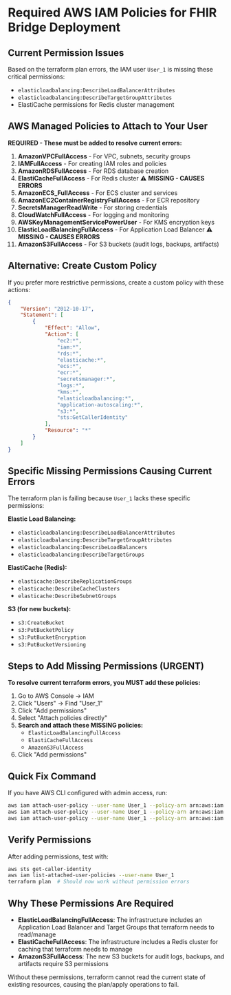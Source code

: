 # Required AWS IAM Policies for FHIR Bridge Deployment

## Current Permission Issues

Based on the terraform plan errors, the IAM user `User_1` is missing these critical permissions:
- `elasticloadbalancing:DescribeLoadBalancerAttributes`
- `elasticloadbalancing:DescribeTargetGroupAttributes`
- ElastiCache permissions for Redis cluster management

## AWS Managed Policies to Attach to Your User

**REQUIRED - These must be added to resolve current errors:**

1. **AmazonVPCFullAccess** - For VPC, subnets, security groups
2. **IAMFullAccess** - For creating IAM roles and policies  
3. **AmazonRDSFullAccess** - For RDS database creation
4. **ElastiCacheFullAccess** - For Redis cluster ⚠️ **MISSING - CAUSES ERRORS**
5. **AmazonECS_FullAccess** - For ECS cluster and services
6. **AmazonEC2ContainerRegistryFullAccess** - For ECR repository
7. **SecretsManagerReadWrite** - For storing credentials
8. **CloudWatchFullAccess** - For logging and monitoring
9. **AWSKeyManagementServicePowerUser** - For KMS encryption keys
10. **ElasticLoadBalancingFullAccess** - For Application Load Balancer ⚠️ **MISSING - CAUSES ERRORS**
11. **AmazonS3FullAccess** - For S3 buckets (audit logs, backups, artifacts)

## Alternative: Create Custom Policy

If you prefer more restrictive permissions, create a custom policy with these actions:

```json
{
    "Version": "2012-10-17",
    "Statement": [
        {
            "Effect": "Allow",
            "Action": [
                "ec2:*",
                "iam:*",
                "rds:*",
                "elasticache:*",
                "ecs:*",
                "ecr:*",
                "secretsmanager:*",
                "logs:*",
                "kms:*",
                "elasticloadbalancing:*",
                "application-autoscaling:*",
                "s3:*",
                "sts:GetCallerIdentity"
            ],
            "Resource": "*"
        }
    ]
}
```

## Specific Missing Permissions Causing Current Errors

The terraform plan is failing because `User_1` lacks these specific permissions:

**Elastic Load Balancing:**
- `elasticloadbalancing:DescribeLoadBalancerAttributes`
- `elasticloadbalancing:DescribeTargetGroupAttributes`
- `elasticloadbalancing:DescribeLoadBalancers`
- `elasticloadbalancing:DescribeTargetGroups`

**ElastiCache (Redis):**
- `elasticache:DescribeReplicationGroups`
- `elasticache:DescribeCacheClusters`
- `elasticache:DescribeSubnetGroups`

**S3 (for new buckets):**
- `s3:CreateBucket`
- `s3:PutBucketPolicy`
- `s3:PutBucketEncryption`
- `s3:PutBucketVersioning`

## Steps to Add Missing Permissions (URGENT)

**To resolve current terraform errors, you MUST add these policies:**

1. Go to AWS Console → IAM
2. Click "Users" → Find "User_1"
3. Click "Add permissions"
4. Select "Attach policies directly"
5. **Search and attach these MISSING policies:**
   - `ElasticLoadBalancingFullAccess`
   - `ElastiCacheFullAccess`
   - `AmazonS3FullAccess`
6. Click "Add permissions"

## Quick Fix Command

If you have AWS CLI configured with admin access, run:
```bash
aws iam attach-user-policy --user-name User_1 --policy-arn arn:aws:iam::aws:policy/ElasticLoadBalancingFullAccess
aws iam attach-user-policy --user-name User_1 --policy-arn arn:aws:iam::aws:policy/ElastiCacheFullAccess
aws iam attach-user-policy --user-name User_1 --policy-arn arn:aws:iam::aws:policy/AmazonS3FullAccess
```

## Verify Permissions

After adding permissions, test with:
```bash
aws sts get-caller-identity
aws iam list-attached-user-policies --user-name User_1
terraform plan  # Should now work without permission errors
```

## Why These Permissions Are Required

- **ElasticLoadBalancingFullAccess**: The infrastructure includes an Application Load Balancer and Target Groups that terraform needs to read/manage
- **ElastiCacheFullAccess**: The infrastructure includes a Redis cluster for caching that terraform needs to manage
- **AmazonS3FullAccess**: The new S3 buckets for audit logs, backups, and artifacts require S3 permissions

Without these permissions, terraform cannot read the current state of existing resources, causing the plan/apply operations to fail.